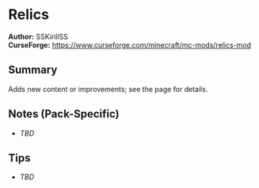 # Relics

**Author:** SSKirillSS  
**CurseForge:** https://www.curseforge.com/minecraft/mc-mods/relics-mod

## Summary
Adds new content or improvements; see the page for details.

## Notes (Pack-Specific)
- _TBD_

## Tips
- _TBD_

